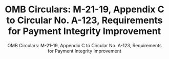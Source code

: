 ---
layout: resources-landing
title: "OMB Circulars: M-21-19, Appendix C to Circular No. A-123, Requirements for Payment Integrity Improvement"
subtitle: "OMB Circulars: M-21-19, Appendix C to Circular No. A-123, Requirements for Payment Integrity Improvement"
external_link: https://www.whitehouse.gov/wp-content/uploads/2021/03/M-21-19.pdf
filters: payment-integrity memorandum omb 2021 cfoc
fiscal_year: 2021
---